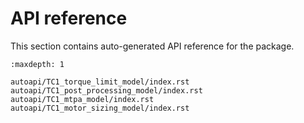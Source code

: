 # API reference 
This section contains auto-generated API reference for the package.

```{toctree}
:maxdepth: 1

autoapi/TC1_torque_limit_model/index.rst
autoapi/TC1_post_processing_model/index.rst
autoapi/TC1_mtpa_model/index.rst
autoapi/TC1_motor_sizing_model/index.rst
```